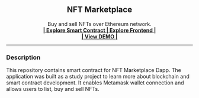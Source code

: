 <div align="center">
 <h2 align="center">NFT Marketplace</h2>
  <p align="center">
    Buy and sell NFTs over Ethereum network.
    <br />
    <a href="https://github.com/neeyno/hardhat_nft_marketplace" target="_blank" >
      <strong>| Explore Smart Contract </strong>
    </a>
    <a  href="https://github.com/neeyno/nextjs-thegraph-nft-marketplace" target="_blank">
    <strong>| Explore Frontend |</strong>
    </a>
    <br />
    <a  href="https://plain-frost-3087.on.fleek.co/" target="_blank"><strong>| View DEMO |</strong></a>
 </p>
</div>
<hr>

### Description

This repository contains smart contract for NFT Marketplace Dapp.
The application was built as a study project to learn more about blockchain and smart contract development. It enables Metamask wallet connection and allows users to list, buy and sell NFTs.
